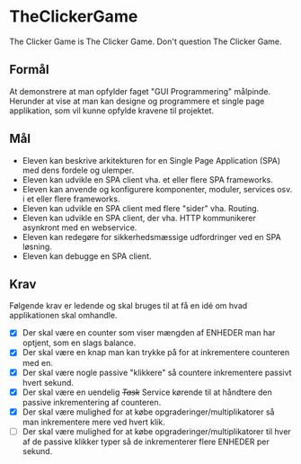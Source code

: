 # TheClickerGame
The Clicker Game is The Clicker Game. Don't question The Clicker Game.

## Formål
At demonstrere at man opfylder faget "GUI Programmering" målpinde. Herunder at vise at man kan designe og programmere et single page applikation, som vil kunne opfylde kravene til projektet.

## Mål
- Eleven kan beskrive arkitekturen for en Single Page Application (SPA) med dens fordele og ulemper.
- Eleven kan udvikle en SPA client vha. et eller flere SPA frameworks.
- Eleven kan anvende og konfigurere komponenter, moduler, services osv. i et eller flere frameworks.
- Eleven kan udvikle en SPA client med flere "sider" vha. Routing.
- Eleven kan udvikle en SPA client, der vha. HTTP kommunikerer asynkront med en webservice.
- Eleven kan redegøre for sikkerhedsmæssige udfordringer ved en SPA løsning.
- Eleven kan debugge en SPA client.

## Krav

Følgende krav er ledende og skal bruges til at få en idé om hvad applikationen skal omhandle.

- [x] Der skal være en counter som viser mængden af ENHEDER man har optjent, som en slags balance.
- [x] Der skal være en knap man kan trykke på for at inkrementere counteren med en.
- [x] Der skal være nogle passive "klikkere" så countere inkrementere passivt hvert sekund.
- [x] Der skal være en uendelig *~~Task~~* Service kørende til at håndtere den passive inkrementering af counteren.
- [x] Der skal være mulighed for at købe opgraderinger/multiplikatorer så man inkrementere mere ved hvert klik.
- [ ] Der skal være mulighed for at købe opgraderinger/multiplikatorer til hver af de passive klikker typer så de inkrementerer flere ENHEDER per sekund.